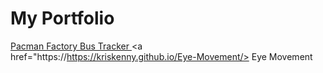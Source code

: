# My Portfolio
<a href="https://https://kriskenny.github.io/Pacman-Factory/"> Pacman Factory </a>
<a href="https://https://kriskenny.github.io/Bus-Tracker/"> Bus Tracker </a>
<a href="https://https://kriskenny.github.io/Eye-Movement/> Eye Movement </a>
                                                    
